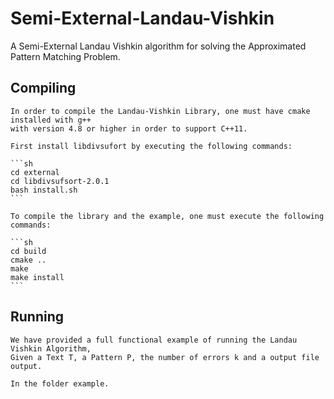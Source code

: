 # Semi-External-Landau-Vishkin
A Semi-External Landau Vishkin algorithm for solving the Approximated Pattern Matching Problem.


## Compiling
	In order to compile the Landau-Vishkin Library, one must have cmake installed with g++ 
	with version 4.8 or higher in order to support C++11.

	First install libdivsufort by executing the following commands:

	```sh
	cd external
	cd libdivsufsort-2.0.1
	bash install.sh
	```

	To compile the library and the example, one must execute the following commands:
	
	```sh
	cd build
	cmake ..
	make
	make install
	```
## Running 
	We have provided a full functional example of running the Landau Vishkin Algorithm, 
	Given a Text T, a Pattern P, the number of errors k and a output file output.

	In the folder example.